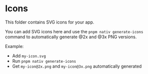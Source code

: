 # Icons

This folder contains SVG icons for your app.

You can add SVG icons here and use the `pnpm nativ generate-icons` command to automatically generate @2x and @3x PNG versions.

Example:

- Add `my-icon.svg`
- Run `pnpm nativ generate-icons`
- Get `my-icon@2x.png` and `my-icon@3x.png` automatically generated
